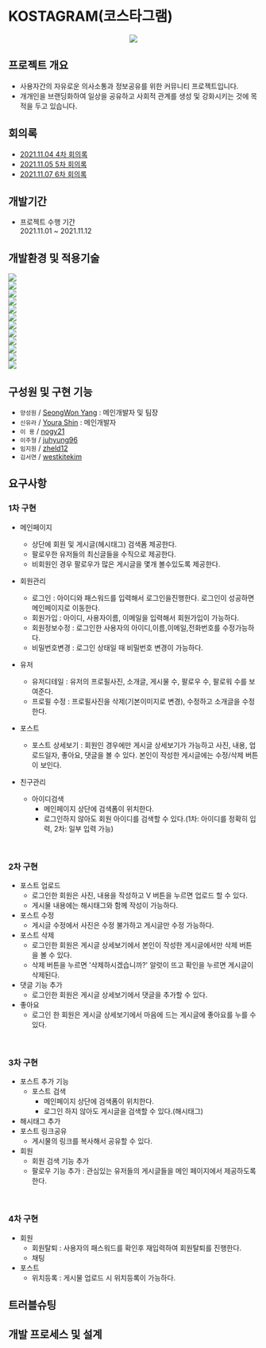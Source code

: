 # KOSTAGRAM(코스타그램)
<p align="center"><img src="https://user-images.githubusercontent.com/88620416/140651932-3bcf17f9-1d82-4d5a-880f-80f38787eafa.png"></p>

## 프로젝트 개요
- 사용자간의 자유로운 의사소통과 정보공유를 위한 커뮤니티 프로젝트입니다.
- 개개인을 브랜딩화하여 일상을 공유하고 사회적 관계를 생성 및 강화시키는 것에 목적을 두고 있습니다.

## 회의록
- [2021.11.04 4차 회의록](https://github.com/diverJenny/KOSTAGRAM/wiki/2021.11.04)
- [2021.11.05 5차 회의록](https://github.com/diverJenny/KOSTAGRAM/wiki/2021.11.05)
- [2021.11.07 6차 회의록](https://github.com/diverJenny/KOSTAGRAM/wiki/2021.11.07-%ED%9A%8C%EC%9D%98%EB%A1%9D)

## 개발기간
- 프로젝트 수행 기간  
2021.11.01 ~ 2021.11.12

## 개발환경 및 적용기술 
<img src="http://img.shields.io/badge/-git-black?&logo=git"><br>
<img src="http://img.shields.io/badge/-github-black?&logo=github"><br>
<img src="https://img.shields.io/badge/java-v1.8-007396?logo=java"><br>
<img src="https://img.shields.io/badge/Apache Tomcat-v8.5-F8DC75?logo=Apache Tomcat"><br>
<img src="https://img.shields.io/badge/javascript-ES6+-F7DF1E?logo=javascript"><br>
<img src="https://img.shields.io/badge/git-v2.32.2-F05032?logo=git"><br>
<img src="https://img.shields.io/badge/Oracle-v11-F80000?logo=Oracle"><br>
<img src="https://img.shields.io/badge/HTML5-v5-E34F26?logo=HTML5"><br>
<img src="https://img.shields.io/badge/CSS3-v3-1572B6?logo=CSS3"><br>
<img src="https://img.shields.io/badge/Bootstrap-v4-7952B3?logo=Bootstrap"><br>
<img src="https://img.shields.io/badge/Eclipse IDE-v4-2C2255?logo=Eclipse IDE"><br>
<img src="https://img.shields.io/badge/Trello--0052CC?logo=Trello"><br>

## 구성원 및 구현 기능
- `양성원` / [SeongWon Yang](https://github.com/seongwonyang) : 메인개발자 및 팀장<br>
- `신유라` / [Youra Shin](https://github.com/diverJenny) : 메인개발자
- `이 용` / [nogy21](https://github.com/nogy21)
- `이주형` / [juhyung96](https://github.com/juhyung96)
- `임지원` / [zheld12](https://github.com/zheld12)
- `김서연` / [westkitekim](https://github.com/westkitekim)

## 요구사항

### 1차 구현 
  - 메인페이지
    - 상단에 회원 및 게시글(헤시태그) 검색폼 제공한다.
    - 팔로우한 유저들의 최신글들을 수직으로 제공한다.
    - 비회원인 경우 팔로우가 많은 게시글을 몇개 볼수있도록 제공한다.
  - 회원관리
    - 로그인 : 아이디와 패스워드를 입력해서 로그인을진행한다. 로그인이 성공하면 메인페이지로 이동한다.
    - 회원가입 : 아이디, 사용자이름, 이메일을 입력해서 회원가입이 가능하다.
    - 회원정보수정 : 로그인한 사용자의 아이디,이름,이메일,전화번호를 수정가능하다.
    - 비밀번호변경 : 로그인 상태일 때 비밀번호 변경이 가능하다.

  - 유저 
    - 유저디테일 : 유저의 프로필사진, 소개글, 게시물 수, 팔로우 수, 팔로워 수를 보여준다.
    - 프로필 수정 : 프로필사진을 삭제(기본이미지로 변경), 수정하고 소개글을 수정한다.  
  - 포스트 
    - 포스트 상세보기 : 회원인 경우에만 게시글 상세보기가 가능하고 사진, 내용, 업로드일자, 좋아요, 댓글을 볼 수 있다.
  본인이 작성한 게시글에는 수정/삭제 버튼이 보인다.
  - 친구관리 
    - 아이디검색 
      - 메인페이지 상단에 검색폼이 위치한다.
      - 로그인하지 않아도 회원 아이디를 검색할 수 있다.(1차: 아이디를 정확히 입력, 2차: 일부 입력 가능)
  <br>
  
  ### 2차 구현 
  - 포스트 업로드 
    - 로그인한 회원은 사진, 내용을 작성하고 V 버튼을 누르면 업로드 할 수 있다.
    - 게시물 내용에는 해시태그와 함께 작성이 가능하다.
  - 포스트 수정 
    - 게시글 수정에서 사진은 수정 불가하고 게시글만 수정 가능하다. 
  - 포스트 삭제
    - 로그인한 회원은 게시글 상세보기에서 본인이 작성한 게시글에서만 삭제 버튼을 볼 수 있다.
    - 삭제 버튼을 누르면 '삭제하시겠습니까?' 알럿이 뜨고 확인을 누르면 게시글이 삭제된다.
  - 댓글 기능 추가 
    - 로그인한 회원은 게시글 상세보기에서 댓글을 추가할 수 있다.
  - 좋아요 
    - 로그인 한 회원은 게시글 상세보기에서 마음에 드는 게시글에 좋아요를 누를 수 있다.
  <br>
  
  ### 3차 구현 
  - 포스트 추가 기능 
    - 포스트 검색
      - 메인페이지 상단에 검색폼이 위치한다.
      - 로그인 하지 않아도 게시글을 검색할 수 있다.(해시태그)
  - 해시태그 추가 
  - 포스트 링크공유 
    - 게시물의 링크를 복사해서 공유할 수 있다.
  - 회원 
    - 회원 검색 기능 추가 
    - 팔로우 기능 추가 : 관심있는 유저들의 게시글들을 메인 페이지에서 제공하도록 한다.
  <br>
  
  ### 4차 구현 
  - 회원 
    - 회원탈퇴 : 사용자의 패스워드를 확인후 재입력하여 회원탈퇴를 진행한다.
    - 채팅
  - 포스트 
    - 위치등록 : 게시물 업로드 시 위치등록이 가능하다.

## 트러블슈팅

## 개발 프로세스 및 설계
